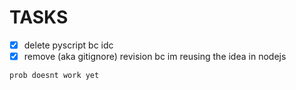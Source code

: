 # TASKS
 - [x] delete pyscript bc idc
 - [x] remove (aka gitignore) revision bc im reusing the idea in nodejs
```
prob doesnt work yet
```
